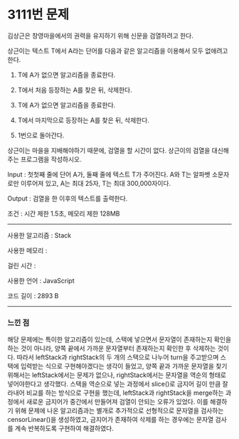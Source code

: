 <h1>3111번 문제</h1>

김상근은 창영마을에서의 권력을 유지하기 위해 신문을 검열하려고 한다.

상근이는 텍스트 T에서 A라는 단어를 다음과 같은 알고리즘을 이용해서 모두 없애려고 한다.

1. T에 A가 없으면 알고리즘을 종료한다.

2. T에서 처음 등장하는 A를 찾은 뒤, 삭제한다.

3. T에 A가 없으면 알고리즘을 종료한다.

4. T에서 마지막으로 등장하는 A를 찾은 뒤, 삭제한다.

5. 1번으로 돌아간다.


상근이는 마을을 지배해야하기 때문에, 검열을 할 시간이 없다. 상근이의 검열을 대신해주는 프로그램을 작성하시오. 


Input : 첫첫째 줄에 단어 A가, 둘째 줄에 텍스트 T가 주어진다. A와 T는 알파벳 소문자로만 이루어져 있고, A는 최대 25자, T는 최대 300,000자이다.


Output : 검열을 한 이후의 텍스트를 출력한다.

조건 : 시간 제한 1.5초, 메모리 제한 128MB

---

사용한 알고리즘 : Stack

사용한 메모리 : 

걸린 시간 :

사용한 언어 : JavaScript

코드 길이 : 2893 B

---

<h3>느낀 점</h3>

 해당 문제에는 특이한 알고리즘이 있는데, 스택에 넣으면서 문자열이 존재하는지 확인을 하는 것이 아니라, 양쪽 끝에서 가까운 문자열부터 존재하는지 확인한 후 삭제하는 것이다.
 따라서 leftStack과 rightStack의 두 개의 스택으로 나누어 turn을 주고받으며 스택에 입력받는 식으로 구현해야겠다는 생각이 들었고, 양쪽 끝과 가까운 문자열을 찾기 위해서는 leftStack에서는 문제가 없으나, rightStack에서는 문자열을 역순의 형태로 넣어야한다고 생각했다.
 스택을 역순으로 넣는 과정에서 slice()로 금지어 길이 만큼 잘라내어 비교를 하는 방식으로 구현을 했는데, leftStack과 rightStack을 merge하는 과정에서 새로운 금지어가 중간에서 만들어져 검열이 안되는 오류가 있었다. 
 이를 해결하기 위해 문제에 나온 알고리즘과는 별개로 추가적으로 선형적으로 문자열을 검사하는 censorLinear()을 생성하였고, 금지어가 존재하여 삭제를 하는 경우에는 문자열 검사를 계속 반복하도록 구현하여 해결하였다.
